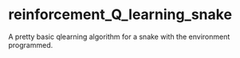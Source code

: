 # reinforcement_Q_learning_snake

A pretty basic qlearning algorithm for a snake with the environment programmed.
